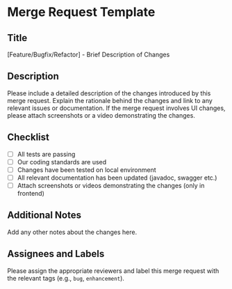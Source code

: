 # Merge Request Template

## Title
[Feature/Bugfix/Refactor] - Brief Description of Changes

## Description
Please include a detailed description of the changes introduced by this merge request. Explain the rationale behind the changes and link to any relevant issues or documentation. If the merge request involves UI changes, please attach screenshots or a video demonstrating the changes.

## Checklist
- [ ] All tests are passing
- [ ] Our coding standards are used
- [ ] Changes have been tested on local environment
- [ ] All relevant documentation has been updated (javadoc, swagger etc.)
- [ ] Attach screenshots or videos demonstrating the changes (only in frontend)

## Additional Notes
Add any other notes about the changes here.

## Assignees and Labels
Please assign the appropriate reviewers and label this merge request with the relevant tags (e.g., `bug`, `enhancement`).